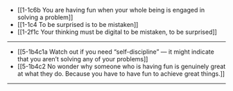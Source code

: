 - [[1-1c6b You are having fun when your whole being is engaged in solving a problem]]
- [[1-1c4 To be surprised is to be mistaken]]
- [[1-2f1c Your thinking must be digital to be mistaken, to be surprised]]
---
- [[5-1b4c1a Watch out if you need “self-discipline” — it might indicate that you aren’t solving any of your problems]]
- [[5-1b4c2 No wonder why someone who is having fun is genuinely great at what they do. Because you have to have fun to achieve great things.]]
---
